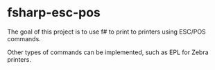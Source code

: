 # fsharp-esc-pos
The goal of this project is to use f# to print to printers using ESC/POS commands.

Other types of commands can be implemented, such as EPL for Zebra printers.
